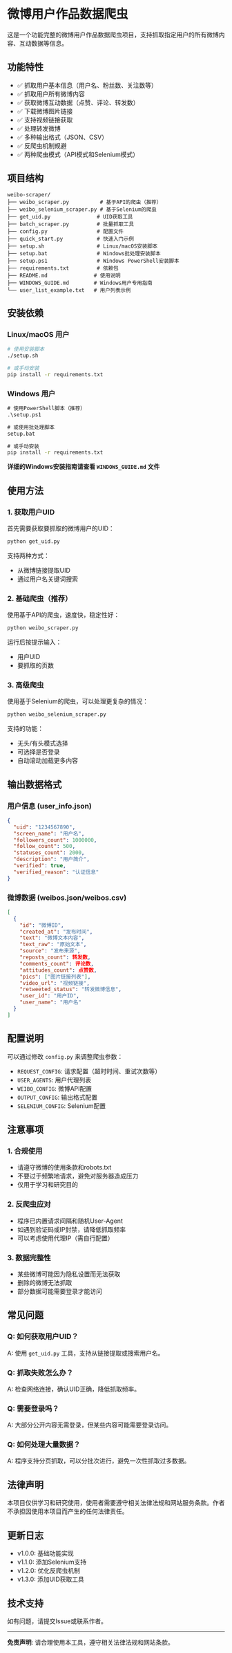 # 微博用户作品数据爬虫

这是一个功能完整的微博用户作品数据爬虫项目，支持抓取指定用户的所有微博内容、互动数据等信息。

## 功能特性

- ✅ 抓取用户基本信息（用户名、粉丝数、关注数等）
- ✅ 抓取用户所有微博内容
- ✅ 获取微博互动数据（点赞、评论、转发数）
- ✅ 下载微博图片链接
- ✅ 支持视频链接获取
- ✅ 处理转发微博
- ✅ 多种输出格式（JSON、CSV）
- ✅ 反爬虫机制规避
- ✅ 两种爬虫模式（API模式和Selenium模式）

## 项目结构

```
weibo-scraper/
├── weibo_scraper.py          # 基于API的爬虫（推荐）
├── weibo_selenium_scraper.py # 基于Selenium的爬虫
├── get_uid.py               # UID获取工具
├── batch_scraper.py         # 批量抓取工具
├── config.py                # 配置文件
├── quick_start.py           # 快速入门示例
├── setup.sh                 # Linux/macOS安装脚本
├── setup.bat                # Windows批处理安装脚本
├── setup.ps1                # Windows PowerShell安装脚本
├── requirements.txt         # 依赖包
├── README.md               # 使用说明
├── WINDOWS_GUIDE.md        # Windows用户专用指南
└── user_list_example.txt   # 用户列表示例
```

## 安装依赖

### Linux/macOS 用户
```bash
# 使用安装脚本
./setup.sh

# 或手动安装
pip install -r requirements.txt
```

### Windows 用户
```cmd
# 使用PowerShell脚本（推荐）
.\setup.ps1

# 或使用批处理脚本
setup.bat

# 或手动安装
pip install -r requirements.txt
```

**详细的Windows安装指南请查看 `WINDOWS_GUIDE.md` 文件**

## 使用方法

### 1. 获取用户UID

首先需要获取要抓取的微博用户的UID：

```bash
python get_uid.py
```

支持两种方式：
- 从微博链接提取UID
- 通过用户名关键词搜索

### 2. 基础爬虫（推荐）

使用基于API的爬虫，速度快，稳定性好：

```bash
python weibo_scraper.py
```

运行后按提示输入：
- 用户UID
- 要抓取的页数

### 3. 高级爬虫

使用基于Selenium的爬虫，可以处理更复杂的情况：

```bash
python weibo_selenium_scraper.py
```

支持的功能：
- 无头/有头模式选择
- 可选择是否登录
- 自动滚动加载更多内容

## 输出数据格式

### 用户信息 (user_info.json)
```json
{
  "uid": "1234567890",
  "screen_name": "用户名",
  "followers_count": 1000000,
  "follow_count": 500,
  "statuses_count": 2000,
  "description": "用户简介",
  "verified": true,
  "verified_reason": "认证信息"
}
```

### 微博数据 (weibos.json/weibos.csv)
```json
[
  {
    "id": "微博ID",
    "created_at": "发布时间",
    "text": "微博文本内容",
    "text_raw": "原始文本",
    "source": "发布来源",
    "reposts_count": 转发数,
    "comments_count": 评论数,
    "attitudes_count": 点赞数,
    "pics": ["图片链接列表"],
    "video_url": "视频链接",
    "retweeted_status": "转发微博信息",
    "user_id": "用户ID",
    "user_name": "用户名"
  }
]
```

## 配置说明

可以通过修改 `config.py` 来调整爬虫参数：

- `REQUEST_CONFIG`: 请求配置（超时时间、重试次数等）
- `USER_AGENTS`: 用户代理列表
- `WEIBO_CONFIG`: 微博API配置
- `OUTPUT_CONFIG`: 输出格式配置
- `SELENIUM_CONFIG`: Selenium配置

## 注意事项

### 1. 合规使用
- 请遵守微博的使用条款和robots.txt
- 不要过于频繁地请求，避免对服务器造成压力
- 仅用于学习和研究目的

### 2. 反爬虫应对
- 程序已内置请求间隔和随机User-Agent
- 如遇到验证码或IP封禁，请降低抓取频率
- 可以考虑使用代理IP（需自行配置）

### 3. 数据完整性
- 某些微博可能因为隐私设置而无法获取
- 删除的微博无法抓取
- 部分数据可能需要登录才能访问

## 常见问题

### Q: 如何获取用户UID？
A: 使用 `get_uid.py` 工具，支持从链接提取或搜索用户名。

### Q: 抓取失败怎么办？
A: 检查网络连接，确认UID正确，降低抓取频率。

### Q: 需要登录吗？
A: 大部分公开内容无需登录，但某些内容可能需要登录访问。

### Q: 如何处理大量数据？
A: 程序支持分页抓取，可以分批次进行，避免一次性抓取过多数据。

## 法律声明

本项目仅供学习和研究使用，使用者需要遵守相关法律法规和网站服务条款。作者不承担因使用本项目而产生的任何法律责任。

## 更新日志

- v1.0.0: 基础功能实现
- v1.1.0: 添加Selenium支持
- v1.2.0: 优化反爬虫机制
- v1.3.0: 添加UID获取工具

## 技术支持

如有问题，请提交Issue或联系作者。

---

**免责声明**: 请合理使用本工具，遵守相关法律法规和网站条款。
